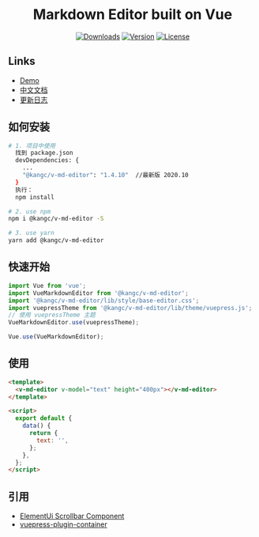 <h1 align="center">Markdown Editor built on Vue</h1>

<p align="center">
  <a href="https://npmcharts.com/compare/@kangc/v-md-editor?minimal=true"><img src="https://img.shields.io/npm/dm/@kangc/v-md-editor.svg?sanitize=true" alt="Downloads"></a>
  <a href="https://www.npmjs.com/package/@kangc/v-md-editor"><img src="https://img.shields.io/npm/v/@kangc/v-md-editor.svg?sanitize=true" alt="Version"></a>
  <a href="https://www.npmjs.com/package/@kangc/v-md-editor"><img src="https://img.shields.io/npm/l/@kangc/v-md-editor.svg?sanitize=true" alt="License"></a>
</p>

## Links

- [Demo](https://code-farmer-i.github.io/vue-markdown-editor/examples/base-editor.html)
- [中文文档](https://code-farmer-i.github.io/vue-markdown-editor/zh/)
- [更新日志](https://code-farmer-i.github.io/vue-markdown-editor/zh/changelog.html)

## 如何安装 

```bash
# 1. 项目中使用
  找到 package.json
  devDependencies: {
    ...
    "@kangc/v-md-editor": "1.4.10"  //最新版 2020.10
  }
  执行：
  npm install

# 2. use npm 
npm i @kangc/v-md-editor -S

# 3. use yarn
yarn add @kangc/v-md-editor
```

## 快速开始

```js
import Vue from 'vue';
import VueMarkdownEditor from '@kangc/v-md-editor';
import '@kangc/v-md-editor/lib/style/base-editor.css';
import vuepressTheme from '@kangc/v-md-editor/lib/theme/vuepress.js';
// 使用 vuepressTheme 主题
VueMarkdownEditor.use(vuepressTheme);

Vue.use(VueMarkdownEditor);
```

## 使用

```html
<template>
  <v-md-editor v-model="text" height="400px"></v-md-editor>
</template>

<script>
  export default {
    data() {
      return {
        text: '',
      };
    },
  };
</script>
```

## 引用

- [ElementUi Scrollbar Component](https://github.com/ElemeFE/element/tree/dev/packages/scrollbar)
- [vuepress-plugin-container](https://vuepress.github.io/zh/plugins/container/)
